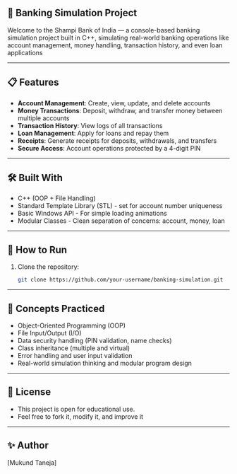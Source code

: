 ## 🏦 Banking Simulation Project

Welcome to the Shampi Bank of India — a console-based banking simulation project built in C++, simulating real-world banking operations like account management, money handling, transaction history, and even loan applications

---

## 📋 Features

- **Account Management**: Create, view, update, and delete accounts
- **Money Transactions**: Deposit, withdraw, and transfer money between multiple accounts
- **Transaction History**: View logs of all transactions
- **Loan Management**: Apply for loans and repay them
- **Receipts**: Generate receipts for deposits, withdrawals, and transfers
- **Secure Access**: Account operations protected by a 4-digit PIN

---

## 🛠 Built With

- C++ (OOP + File Handling)
- Standard Template Library (STL) - set for account number uniqueness
- Basic Windows API - For simple loading animations
- Modular Classes - Clean separation of concerns: account, money, loan

---

## 🚀 How to Run

1. Clone the repository:
   ```bash
   git clone https://github.com/your-username/banking-simulation.git

---

## 🧠 Concepts Practiced

- Object-Oriented Programming (OOP)
- File Input/Output (I/O)
- Data security handling (PIN validation, name checks)
- Class inheritance (multiple and virtual)
- Error handling and user input validation
- Real-world simulation thinking and modular program design

---

## 📜 License
- This project is open for educational use.
- Feel free to fork it, modify it, and improve it

---

## ✨ Author
[Mukund Taneja]


